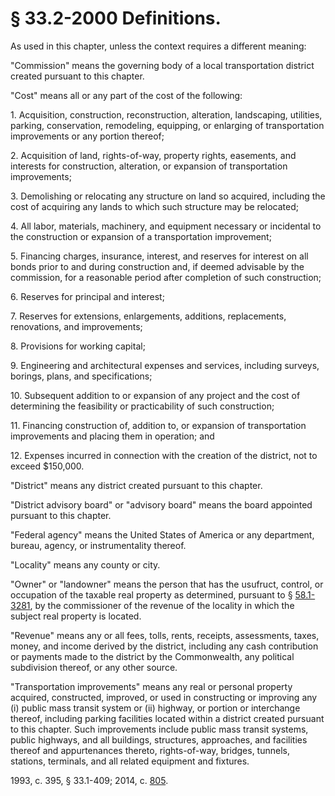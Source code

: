# § 33.2-2000 Definitions.

<p>As used in this chapter, unless the context requires a different meaning:</p><p>"Commission" means the governing body of a local transportation district created pursuant to this chapter.</p><p>"Cost" means all or any part of the cost of the following:</p><p>1. Acquisition, construction, reconstruction, alteration, landscaping, utilities, parking, conservation, remodeling, equipping, or enlarging of transportation improvements or any portion thereof;</p><p>2. Acquisition of land, rights-of-way, property rights, easements, and interests for construction, alteration, or expansion of transportation improvements;</p><p>3. Demolishing or relocating any structure on land so acquired, including the cost of acquiring any lands to which such structure may be relocated;</p><p>4. All labor, materials, machinery, and equipment necessary or incidental to the construction or expansion of a transportation improvement;</p><p>5. Financing charges, insurance, interest, and reserves for interest on all bonds prior to and during construction and, if deemed advisable by the commission, for a reasonable period after completion of such construction;</p><p>6. Reserves for principal and interest;</p><p>7. Reserves for extensions, enlargements, additions, replacements, renovations, and improvements;</p><p>8. Provisions for working capital;</p><p>9. Engineering and architectural expenses and services, including surveys, borings, plans, and specifications;</p><p>10. Subsequent addition to or expansion of any project and the cost of determining the feasibility or practicability of such construction;</p><p>11. Financing construction of, addition to, or expansion of transportation improvements and placing them in operation; and</p><p>12. Expenses incurred in connection with the creation of the district, not to exceed $150,000.</p><p>"District" means any district created pursuant to this chapter.</p><p>"District advisory board" or "advisory board" means the board appointed pursuant to this chapter.</p><p>"Federal agency" means the United States of America or any department, bureau, agency, or instrumentality thereof.</p><p>"Locality" means any county or city.</p><p>"Owner" or "landowner" means the person that has the usufruct, control, or occupation of the taxable real property as determined, pursuant to § <a href='http://law.lis.virginia.gov/vacode/58.1-3281/'>58.1-3281</a>, by the commissioner of the revenue of the locality in which the subject real property is located.</p><p>"Revenue" means any or all fees, tolls, rents, receipts, assessments, taxes, money, and income derived by the district, including any cash contribution or payments made to the district by the Commonwealth, any political subdivision thereof, or any other source.</p><p>"Transportation improvements" means any real or personal property acquired, constructed, improved, or used in constructing or improving any (i) public mass transit system or (ii) highway, or portion or interchange thereof, including parking facilities located within a district created pursuant to this chapter. Such improvements include public mass transit systems, public highways, and all buildings, structures, approaches, and facilities thereof and appurtenances thereto, rights-of-way, bridges, tunnels, stations, terminals, and all related equipment and fixtures.</p><p>1993, c. 395, § 33.1-409; 2014, c. <a href='http://lis.virginia.gov/cgi-bin/legp604.exe?141+ful+CHAP0805'>805</a>.</p>